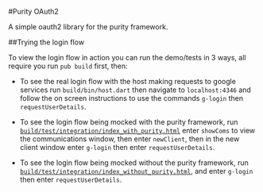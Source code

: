 #Purity OAuth2

A simple oauth2 library for the purity framework.

##Trying the login flow

To view the login flow in action you can run the demo/tests in 3 ways, all require you run `pub build` first, then:

  * To see the real login flow with the host making requests to google services run `build/bin/host.dart`
  then navigate to `localhost:4346` and follow the on screen instructions to use the commands `g-login` then `requestUserDetails`.
  
  * To see the login flow being mocked with the purity framework, run [`build/test/integration/index_with_purity.html`](http://0xor1.github.io/purity_oauth2/)
  enter `showComs` to view the communications window, then enter `newClient`, then in the new client window enter `g-login` then enter `requestUserDetails`.
  
  * To see the login flow being mocked without the purity framework, run [`build/test/integration/index_without_purity.html`](http://0xor1.github.io/purity_oauth2/without_purity/),
   and enter `g-login` then enter `requestUserDetails`.